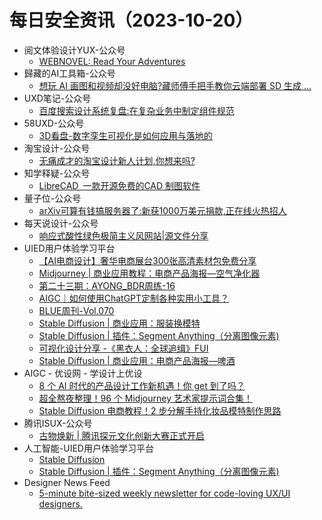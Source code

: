 # 每日安全资讯（2023-10-20）

- 阅文体验设计YUX-公众号
  - [WEBNOVEL: Read Your Adventures](https://weixin.sogou.com/link?url=dn9a_-gY295K0Rci_xozVXfdMkSQTLW6cwJThYulHEtVjXrGTiVgS4X3JhXu1MOfPdKkfUApcMw9pYJBJJtmq1qXa8Fplpd9aj-NiIEoZ6ljiNLtzt43znTopd0dN2gATUJlQcXE9G_vn3qiB5r6HIO-VS2zPdcaZS7aBCsTne8rMtqxNd4jrXm63fp3Rnrcbdu-FBU8N-kjzvrhLetZqUCkII3_kjz74Odl_lWuISYkv98KbZ-FdHUvFiN2UYFZWQXu2dlnw76E8RsmObDbtQ..&type=1&query=YUX_design&token=A906656EF67FB75B707778557E8F004971BE24AD6532734F)
- 歸藏的AI工具箱-公众号
  - [想玩 AI 画图和视频却没好电脑?藏师傅手把手教你云端部署 SD 生成 ...](https://weixin.sogou.com/link?url=dn9a_-gY295K0Rci_xozVXfdMkSQTLW6cwJThYulHEtVjXrGTiVgS4X3JhXu1MOfPdKkfUApcMw9pYJBJJtmq1qXa8Fplpd9U1D6ZmP8dZjcNyIV9q72ZmpbagsX3ac0zuvBldViN2mE2CVmOFAb4BIYP5GVhhSjZAGLrBwnAiSWgTl2UYuYju2I9-Sdjy53M6_qEJbr0iy75-SnFKVvS_SQ0ifSHU1JRbQ6IqbT4NxPNVfn4Z2Sz0Wd1eqXBaISYGtl_oN-hJ9FH6In5Ei3zg..&type=1&query=op7418ux&token=A906673DFBF3BE0A181E103D081554F8189BBF496532734F)
- UXD笔记-公众号
  - [百度搜索设计系统复盘:在复杂业务中制定组件规范](https://weixin.sogou.com/link?url=dn9a_-gY295K0Rci_xozVXfdMkSQTLW6cwJThYulHEtVjXrGTiVgS4X3JhXu1MOfPdKkfUApcMw9pYJBJJtmq1qXa8Fplpd9zDKP8dKQ_Wp2GD99J1LgJAjA91WT9pZ44H_a9lxJCPX6edrL53QecGj0gH9Yut4_eFvIpkp85342p9EZcTT08lZjzIGtLWYADrTE3c2ffdNiP_aNl5FBiKslcmK91tsuGnFS9K2YjyLUER6BnzV18yHOEJOgSBmJuhBkFKTplo3uL0unUdKkuw..&type=1&query=UX_zixuan&token=A906657094388D3F2E28260A21D05E172F7C317A6532734F)
- 58UXD-公众号
  - [3D看盘-数字孪生可视化是如何应用与落地的](https://weixin.sogou.com/link?url=dn9a_-gY295K0Rci_xozVXfdMkSQTLW6cwJThYulHEtVjXrGTiVgS4X3JhXu1MOfPdKkfUApcMw9pYJBJJtmq1qXa8Fplpd9P5pndpWRGR9XJ71EnSaZSaDlu8Fj8GQ0qHmbw5xNRyCsqMY6pGe86viv4AdnF-pqLvDNUE6bhSCE63k6mCtBhyGDCDtr-J6xDJ3hESEkrHrKC1G9kd9QlSzxV-MwMyeIGTsBaWSFphMlruAcrdun0pW_N4yDjZe4HzzGb2AfllVFH6In5Ei3zg..&type=1&query=i58UXD&token=A9066599DFA3A2EFFF0608250FFF908700EDA7856532734F)
- 淘宝设计-公众号
  - [无痛成才的淘宝设计新人计划,你想来吗?](https://weixin.sogou.com/link?url=dn9a_-gY295K0Rci_xozVXfdMkSQTLW6cwJThYulHEtVjXrGTiVgS4X3JhXu1MOfPdKkfUApcMw9pYJBJJtmq1qXa8Fplpd9pbrkR7BLhYn7Uu1jIMpzOriCVNp_8Oz1BpEJZFZv0mT8twV9oEzNjCxnya6jiMqjbK_JIhDUTRZalFuBkt-QANB4HO3-Zdn23Hg-s6zugYgaOQgeDcVxZxmRncGWgfqOrXMZv8xWeiK3EmikDnZgV3rTVMFHjOyB9IBVKmSRZoYY-UZGbO56rA..&type=1&query=ali-taobaoued&token=A90665A3160B41F4E7E0EFC3E8184D37E7DE6ADE6532734F)
- 知学释疑-公众号
  - [LibreCAD 一款开源免费的CAD 制图软件](https://weixin.sogou.com/link?url=dn9a_-gY295K0Rci_xozVXfdMkSQTLW6cwJThYulHEtVjXrGTiVgS4X3JhXu1MOfPdKkfUApcMw9pYJBJJtmq1qXa8Fplpd9ydGsKmuglDBawXdeErIn5Ri_nTHdDrhY4uU0Jm3_4il4F-Wvc9XQEEtUBP8bYvFlrBDb3RkdoRigsirfeqwjVRCIjhv2gekvZ6Elp61vzf8nY7kQNAZ9Pf_1BjLrx4n5jOXU6J0bOSGde-QjvCnj22xl0SNTszphg8ZBy8z8W6QSYTqT4eyLmA..&type=1&query=metinlearn&token=A90665909A3709BEABAAA489A454379BAC09D7AF6532734F)
- 量子位-公众号
  - [arXiv可算有钱搞服务器了:新获1000万美元捐款,正在线火热招人](https://weixin.sogou.com/link?url=dn9a_-gY295K0Rci_xozVXfdMkSQTLW6cwJThYulHEtVjXrGTiVgS4X3JhXu1MOfPdKkfUApcMw9pYJBJJtmq1qXa8Fplpd9anQbMOgR2jFCPn-yNRZvMlSSwgrg-XNlRFrPrWkzkSV3fFU34HsaJVSCayKv2RsxUrdeXxLUJRzQKnsYbY4pQd0QVX_qB8X1B_SAsaKViLePKwBtpLffqdtYo2xwZB3wgXfqULwROgmKrryFBt7AMqZ85z707wTWyibTNBe06G46Ebq8fk9diw..&type=1&query=QbitAI&token=A90667396F7BCF22090F002C180A3519093FBD856532734F)
- 每天说设计-公众号
  - [响应式酸性绿色极简主义风网站|源文件分享](https://weixin.sogou.com/link?url=dn9a_-gY295K0Rci_xozVXfdMkSQTLW6cwJThYulHEtVjXrGTiVgS4X3JhXu1MOfPdKkfUApcMw9pYJBJJtmq1qXa8Fplpd9QV2Pk62_YCS43bJwyX3KC7b_KAmLZy4bv2QXr9V_ia-9eCgOPBky8mlCtR7kxklwGXk94VSSLZOy-M-btEh6qsC9FIDiRvi-pvFcoPnYCzhtiWTC_T6-TU6vzzbWkFL8IFp-5QgqQc8KjbGAROwRHo1KFKK9mZZ7X7hnioGXxZjvzHZXxeLdyg..&type=1&query=beijingyongcan&token=A906658CCB7D4BF8E7E1E0CDE71791EFE8E3F33E6532734F)
- UIED用户体验学习平台
  - [【AI电商设计】奢华电商展台300张高清素材包免费分享](https://www.uied.cn/37839.html)
  - [Midjourney | 商业应用教程：电商产品海报—空气净化器](https://www.uied.cn/36956.html)
  - [第二十三期：AYONG_BDR周练-16](https://www.uied.cn/25585.html)
  - [AIGC｜如何使用ChatGPT定制各种实用小工具？](https://www.uied.cn/37754.html)
  - [BLUE周刊-Vol.070](https://www.uied.cn/35274.html)
  - [Stable Diffusion | 商业应用：服装换模特](https://www.uied.cn/36944.html)
  - [Stable Diffusion | 插件：Segment Anything（分离图像元素)](https://www.uied.cn/36943.html)
  - [可视化设计分享 -《黑衣人：全球追缉》FUI](https://www.uied.cn/25590.html)
  - [Stable Diffusion | 商业应用：电商产品海报—啤酒](https://www.uied.cn/36947.html)
- AIGC - 优设网 - 学设计上优设
  - [8 个 AI 时代的产品设计工作新机遇！你 get 到了吗？](https://www.uisdc.com/group/535827.html)
  - [超全熬夜整理！96 个 Midjourney 艺术家提示词合集！](https://www.uisdc.com/group/535634.html)
  - [Stable Diffusion 电商教程！2 步分解手持化妆品模特制作思路](https://www.uisdc.com/group/535624.html)
- 腾讯ISUX-公众号
  - [古物焕新 | 腾讯探元文化创新大赛正式开启](https://weixin.sogou.com/link?url=dn9a_-gY295K0Rci_xozVXfdMkSQTLW6cwJThYulHEtVjXrGTiVgS4X3JhXu1MOfPdKkfUApcMw9pYJBJJtmq1qXa8Fplpd93COTKQRbTKkZ0-l3I-B9IRAnVh08yR2HfXEIg2x2iYkkq2fcvSphKMA8cxfjTIPGUIPWbrRoTx5lDZJAPdrbTdgjgfgU0vp0kqHrfW5Csx3kCEAkneXl07HYAMkUIWgYGBDglaWC0udceOw02CGU_aWoycpj9xm5rTa-opv9VssCYioxHkzTmA..&type=1&query=tencent_isux&token=A90665984D7963ADC0C6C89ACF4060A7C0A96E096532734F)
- 人工智能-UIED用户体验学习平台
  - [Stable Diffusion](https://www.uied.cn/36945.html)
  - [Stable Diffusion | 插件：Segment Anything（分离图像元素)](https://www.uied.cn/36943.html)
- Designer News Feed
  - [5-minute bite-sized weekly newsletter for code-loving UX/UI designers.](https://www.designernews.co/stories/136333-5minute-bitesized-weekly-newsletter-for-codeloving-uxui-designers)
